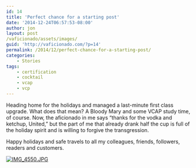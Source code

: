 ```yaml
---
id: 14
title: 'Perfect chance for a starting post'
date: '2014-12-24T06:57:53-08:00'
author: jon
layout: post
/vaficionado/assets/images/
guid: 'http://vaficionado.com/?p=14'
permalink: /2014/12/perfect-chance-for-a-starting-post/
categories:
    - Stories
tags:
    - certification
    - cocktail
    - vcap
    - vcp
---
```


Heading home for the holidays and managed a last-minute first class upgrade. What does that mean? A Bloody Mary and some VCAP study time, of course. Now, the aficionado in me says “thanks for the vodka and ketchup, United,” but the part of me that already drank half the cup is full of the holiday spirit and is willing to forgive the transgression.

Happy holidays and safe travels to all my colleagues, friends, followers, readers and customers.

[![IMG_4550.JPG](/vaficionado/assets/images/2014/12/IMG_4550.jpg)](/vaficionado/assets/images/2014/12/IMG_4550.jpg)